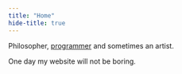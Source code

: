 ```yaml
---
title: "Home"
hide-title: true
---
```


Philosopher, [programmer](coding.html) and sometimes an artist.

One day my website will not be boring.

